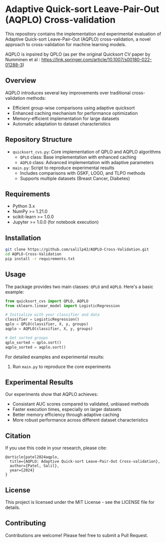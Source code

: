 # Adaptive Quick-sort Leave-Pair-Out (AQPLO) Cross-validation

This repository contains the implementation and experimental evaluation of Adaptive Quick-sort Leave-Pair-Out (AQPLO) cross-validation, a novel approach to cross-validation for machine learning models. 

AQPLO is inpsired by QPLO (as per the original Quicksort CV paper by Numminen et al : https://link.springer.com/article/10.1007/s00180-022-01288-3)

## Overview

AQPLO introduces several key improvements over traditional cross-validation methods:
- Efficient group-wise comparisons using adaptive quicksort
- Enhanced caching mechanism for performance optimization
- Memory-efficient implementation for large datasets
- Automatic adaptation to dataset characteristics

## Repository Structure

- `quicksort_cvs.py`: Core implementation of QPLO and AQPLO algorithms
  - `QPLO` class: Base implementation with enhanced caching 
  - `AQPLO` class: Advanced implementation with adaptive parameters
- `main.py`: Script to reproduce experimental results
  - Includes comparisons with GSKF, LOGO, and TLPO methods
  - Supports multiple datasets (Breast Cancer, Diabetes)

## Requirements

- Python 3.x
- NumPy >= 1.21.0
- scikit-learn >= 1.0.0
- Jupyter >= 1.0.0 (for notebook execution)

## Installation

```bash
git clone https://github.com/salilp42/AQPLO-Cross-Validation.git
cd AQPLO-Cross-Validation
pip install -r requirements.txt
```

## Usage

The package provides two main classes: `QPLO` and `AQPLO`. Here's a basic example:

```python
from quicksort_cvs import QPLO, AQPLO
from sklearn.linear_model import LogisticRegression

# Initialize with your classifier and data
classifier = LogisticRegression()
qplo = QPLO(classifier, X, y, groups)
aqplo = AQPLO(classifier, X, y, groups)

# Get sorted groups
qplo_sorted = qplo.sort()
aqplo_sorted = aqplo.sort()
```

For detailed examples and experimental results:
1. Run `main.py` to reproduce the core experiments

## Experimental Results

Our experiments show that AQPLO achieves:
- Consistant AUC scores compared to validated, unbiased methods
- Faster execution times, especially on larger datasets
- Better memory efficiency through adaptive caching
- More robust performance across different dataset characteristics

## Citation

If you use this code in your research, please cite:
```
@article{patel2024aqplo,
  title={AQPLO: Adaptive Quick-sort Leave-Pair-Out Cross-validation},
  author={Patel, Salil},
  year={2024}
}
```

## License

This project is licensed under the MIT License - see the LICENSE file for details.

## Contributing

Contributions are welcome! Please feel free to submit a Pull Request.
